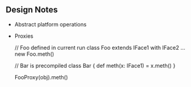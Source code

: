 ## Design Notes


- Abstract platform operations
- Proxies

  // Foo defined in current run
  class Foo extends IFace1 with IFace2 ...
  new Foo.meth()

  // Bar is precompiled
  class Bar {
    def meth(x: IFace1) = x.meth()
  }

  FooProxy(obj).meth()